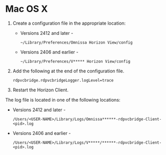 # Mac OS X

1.  Create a configuration file in the appropriate location:

    - Versions 2412 and later -  
        ```
        ~/Library/Preferences/Omnissa Horizon View/config
        ```
    - Versions 2406 and earlier -  
        ```
        ~/Library/Preferences/V***** Horizon View/config
        ```

2.  Add the following at the end of the configuration file.
    ```
    rdpvcbridge.rdpvcbridgeLogger.logLevel=trace
    ```

3.  Restart the Horizon Client.

The log file is located in one of the following locations:

- Versions 2412 and later -  
    ```
    /Users/<USER-NAME>/Library/Logs/Omnissa******-rdpvcbridge-Client-<pid>.log 
    ```
- Versions 2406 and earlier -  
    ```
    /Users/<USER-NAME>/Library/Logs/V*****/******-rdpvcbridge-Client-<pid>.log
    ```
